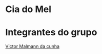 # Cia do Mel

# Integrantes do grupo

[Victor Malmann da cunha](https://github.com/Victormalmanncunha)
